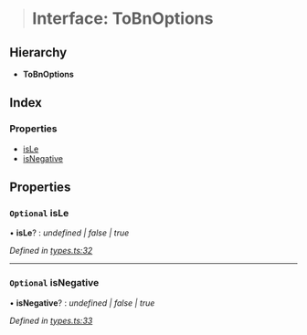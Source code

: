 > # Interface: ToBnOptions

## Hierarchy

* **ToBnOptions**

## Index

### Properties

* [isLe](_types_.tobnoptions.md#optional-isle)
* [isNegative](_types_.tobnoptions.md#optional-isnegative)

## Properties

### `Optional` isLe

• **isLe**? : *undefined | false | true*

*Defined in [types.ts:32](https://github.com/polkadot-js/common/blob/de7e9f8/packages/util/src/types.ts#L32)*

___

### `Optional` isNegative

• **isNegative**? : *undefined | false | true*

*Defined in [types.ts:33](https://github.com/polkadot-js/common/blob/de7e9f8/packages/util/src/types.ts#L33)*